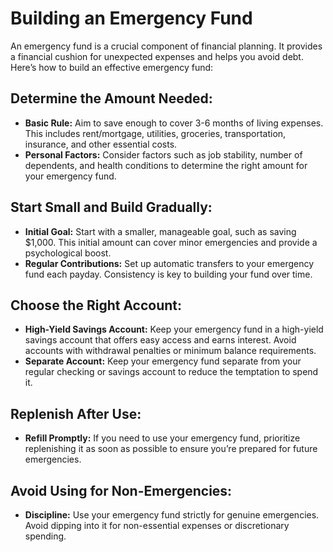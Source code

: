 # Building an Emergency Fund

An emergency fund is a crucial component of financial planning. It provides a financial cushion for unexpected expenses and helps you avoid debt. Here’s how to build an effective emergency fund:

## Determine the Amount Needed:
- **Basic Rule:** Aim to save enough to cover 3-6 months of living expenses. This includes rent/mortgage, utilities, groceries, transportation, insurance, and other essential costs.
- **Personal Factors:** Consider factors such as job stability, number of dependents, and health conditions to determine the right amount for your emergency fund.

## Start Small and Build Gradually:
- **Initial Goal:** Start with a smaller, manageable goal, such as saving $1,000. This initial amount can cover minor emergencies and provide a psychological boost.
- **Regular Contributions:** Set up automatic transfers to your emergency fund each payday. Consistency is key to building your fund over time.

## Choose the Right Account:
- **High-Yield Savings Account:** Keep your emergency fund in a high-yield savings account that offers easy access and earns interest. Avoid accounts with withdrawal penalties or minimum balance requirements.
- **Separate Account:** Keep your emergency fund separate from your regular checking or savings account to reduce the temptation to spend it.

## Replenish After Use:
- **Refill Promptly:** If you need to use your emergency fund, prioritize replenishing it as soon as possible to ensure you’re prepared for future emergencies.

## Avoid Using for Non-Emergencies:
- **Discipline:** Use your emergency fund strictly for genuine emergencies. Avoid dipping into it for non-essential expenses or discretionary spending.
